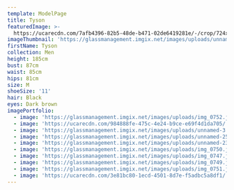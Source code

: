 ```yaml
---
template: ModelPage
title: Tyson
featuredImage: >-
  https://ucarecdn.com/7afb4396-82b5-48de-b471-02de6419281e/-/crop/724x404/0,0/-/preview/
imageThumbnail: 'https://glassmanagement.imgix.net/images/uploads/unnamed-24-2-.jpg'
firstName: Tyson
collection: Men
height: 185cm
bust: 87cm
waist: 85cm
hips: 81cm
size: M
shoeSize: '11'
hair: Black
eyes: Dark brown
imagePortfolio:
  - image: 'https://glassmanagement.imgix.net/images/uploads/img_0752.jpg'
  - image: 'https://ucarecdn.com/984888fe-475c-4e24-b9ce-e69f4d1da705/'
  - image: 'https://glassmanagement.imgix.net/images/uploads/unnamed-3.jpg'
  - image: 'https://glassmanagement.imgix.net/images/uploads/unnamed-25-1-.jpg'
  - image: 'https://glassmanagement.imgix.net/images/uploads/unnamed-23-4-.jpg'
  - image: 'https://glassmanagement.imgix.net/images/uploads/img_0750.jpg'
  - image: 'https://glassmanagement.imgix.net/images/uploads/img_0747.jpg'
  - image: 'https://glassmanagement.imgix.net/images/uploads/img_0749.jpg'
  - image: 'https://glassmanagement.imgix.net/images/uploads/img_0751.jpg'
  - image: 'https://ucarecdn.com/3e81bc80-1ecd-4501-8d7e-f5adbc5a8df1/'
---
```


